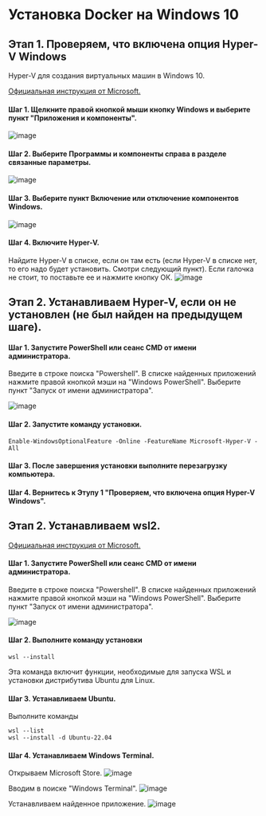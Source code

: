 # Установка Docker на Windows 10

## Этап 1. Проверяем, что включена опция Hyper-V Windows 
Hyper-V для создания виртуальных машин в Windows 10.

[Официальная инструкция от Microsoft.](https://learn.microsoft.com/ru-ru/virtualization/hyper-v-on-windows/quick-start/enable-hyper-v)

#### Шаг 1. Щелкните правой кнопкой мыши кнопку Windows и выберите пункт "Приложения и компоненты".
![image](https://github.com/user-attachments/assets/a0724f2f-2ff0-4fb2-8ec1-767ae7bdc2aa)

#### Шаг 2. Выберите Программы и компоненты справа в разделе связанные параметры.
![image](https://github.com/user-attachments/assets/6b197a51-427b-48a8-8f78-d1793461aa73)

#### Шаг 3. Выберите пункт Включение или отключение компонентов Windows.
![image](https://github.com/user-attachments/assets/1b3f807d-0aef-495a-b449-1aadf7655e6a)

#### Шаг 4. Включите Hyper-V.
Найдите Hyper-V в списке, если он там есть (если Hyper-V в списке нет, то его надо будет установить. Смотри следующий пункт). Если галочка не стоит, то поставьте ее и нажмите кнопку ОК.
![image](https://github.com/user-attachments/assets/43f96ec9-3df6-4173-be45-dc0608381dc7)

## Этап 2. Устанавливаем Hyper-V, если он не установлен (не был найден на предыдущем шаге).

#### Шаг 1. Запустите PowerShell или сеанс CMD от имени администратора.
Введите в строке поиска "Powershell".
В списке найденных приложений нажмите правой кнопкой мэши на "Windows PowerShell".
Выберите пункт "Запуск от имени администратора".

![image](https://github.com/user-attachments/assets/77f3a856-3e22-43e5-8bb5-f3448bee8621)

#### Шаг 2. Запустите команду установки.
````
Enable-WindowsOptionalFeature -Online -FeatureName Microsoft-Hyper-V -All
````

#### Шаг 3. После завершения установки выполните перезагрузку компьютера.

#### Шаг 4. Вернитесь к Этупу 1 "Проверяем, что включена опция Hyper-V Windows".

## Этап 2. Устанавливаем wsl2.

[Официальная инструкция от Microsoft.](https://learn.microsoft.com/ru-ru/windows/wsl/install)

#### Шаг 1. Запустите PowerShell или сеанс CMD от имени администратора.
Введите в строке поиска "Powershell".
В списке найденных приложений нажмите правой кнопкой мэши на "Windows PowerShell".
Выберите пункт "Запуск от имени администратора".

![image](https://github.com/user-attachments/assets/77f3a856-3e22-43e5-8bb5-f3448bee8621)

#### Шаг 2. Выполните команду установки

````
wsl --install
````
Эта команда включит функции, необходимые для запуска WSL и установки дистрибутива Ubuntu для Linux. 

#### Шаг 3. Устанавливаем Ubuntu.

Выполните команды
````
wsl --list
wsl --install -d Ubuntu-22.04
````

#### Шаг 4. Устанавливаем Windows Terminal.

Открываем Microsoft Store.
![image](https://github.com/user-attachments/assets/2f15a8ef-9d6d-4a5e-8dd0-04972ce7c9b4)

Вводим в поиске "Windows Terminal".
![image](https://github.com/user-attachments/assets/eafa1c48-8c50-4163-8f77-2ee99bf1977d)

Устанавливаем найденное приложение.
![image](https://github.com/user-attachments/assets/a4eae157-d12f-48bf-870c-9f6dba7f3f94)


